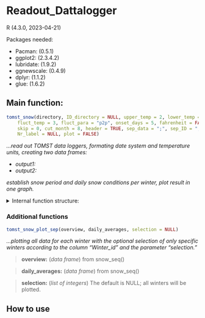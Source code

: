# Readout_Dattalogger

R (4.3.0, 2023-04-21)

Packages needed: 
- Pacman: (0.5.1)
- ggplot2: (2.3.4.2)
- lubridate: (1.9.2)
- ggnewscale: (0.4.9)
- dplyr: (1.1.2)
- glue: (1.6.2)

## Main function:

```R
tomst_snow(directory, ID_directory = NULL, upper_temp = 2, lower_temp = -.5, 
	fluct_temp = 3, fluct_para = "p2p", onset_days = 5, fahrenheit = FALSE,
	skip = 0, cut_month = 8, header = TRUE, sep_data = ";", sep_ID = ",", cover = NULL,
	Nr_label = NULL, plot = FALSE)
```

_…read out TOMST data loggers, formating date system and temperature units, creating two data frames:_
- _output1:_
- _output2:_
  
_establish snow period and daily snow conditions per winter, plot result in one graph._


<details>
	
<summary>Internal function structure:</summary>

```R
temp-prep(directory, ID_directory = NULL, sep_ID = ",", cover = NULL, Nr_label = NULL)
```

_…creating a template data frame filled with the ID number and, if possible, cover type and alternative unique name._

> **directory:** (_string of characters_) path to .csv-file 

> **ID_directory:** (_string of characters_) path to supplementary .csv-file. The default is NULL; it will not be used if set to NULL.
> 	A separate .csv file from the .csv file containing the environment data can be provided to extract the cover label and/or an alternative
> 	label name. The unique ID (serial number on the data logger) has to be provided in this supplementary file to assign the correct cover and/or label names.
> 	Header structure of .csv file: ID, Cover, Logger_Nr. (order is irrelevant)

> **sep_ID:** (_string of characters_) separation character to be used during reading in the supplementary .csv file. The default is “,”.

> **cover:** (_string of characters_) information on whether the logger was placed covered by trees or shrubs (close) or openly without any obstructions above it (open). The default is NULL; it will not be used if set to NULL. 

> **Nr_label:** (_string of characters_) The default is NULL; it will not be used if set to NULL. An alternative form to assign the data to a unique name.

```R
read_in_tomst(directory, sep_data = ";", header = TRUE, skip = 0, fahrenheit = FALSE)
```

_…read the TOMST .csv file, select the relevant columns by position, determine and unify the date system over the data frame, convert temperature units to Celsius or Fahrenheit, 
	directory: (string of characters) path to .csv-file_
 
> **sep_data:** (_string of characters_) separation character to be used during reading in the .csv file. The default is ”;”.

> **header:** (_boolean_) Whether the first row is used for setting the column titles. The default
is TRUE.

> **skip:** (_integer_) defines how many top rows in the .csv file should be ignored.  The default
is 0.

> **fahrenheit:** (_boolean_) an internal function that converts given data from Fahrenheit to Celsius. The
default is FALSE.

```R
avg_dataframe(data, temp, cover = NULL, Nr_label = NULL, cut_month = 8)
```

_…creating the data frame “daily average” by aggregating the TOMST data per day, introducing the column “Winter” and “Winter_id”: 
The "Winter" column is assigned a unique identifier for each winter season. A winter is defined as the period between the appearance of the month specified by the parameter "cut_month" in one year and the subsequent appearance of the same month in the following year. The column “Winter_id” represents the same information as the “Winter”-column but as an integer value, starting with 1._

> **data:** (_data frame_) data frame coming from the function read_in_tomst()

> **temp:** (_data frame_) data frame coming from the function temp-prep()

> **cover:** see function temp-prep()

> **Nr_label:** see function temp-prep()

> **cut_month:** (_integer_) separator to determine each year's winter season. The
default is 8, with the first day in August the next winter starts.

```R
avg_fluct(data, daily_averages, fluct_para = "p2p")
```

_…calculating for the temperature columns the daily deviation based on different formulas or approaches._
	
> **data:** (_data frame_) from avg_dataframe()
	
> **daily_averages:** (_data frame_) from avg_dataframe()

> **fluct_para:** (_string of characters_) determining which deviation formula should be used:
> - standard deviation (“sd”),
> - variance (“var”),
> - the maximum difference from the mean (“p2x”),
> - the difference between maximum and minimum reached value (“p2p”),
> - the sum of difference to mean (“sd2x”),
> - the sum of difference to zero degree celsius (“sd2z”),
> - or all of the above (“all”).
> 
> Those deviations or fluctuations are later used to determine the daily snow condition. The default is “p2p”.

```R
avg_conditions(daily_averages, upper_temp = 2, lower_temp = -.5, fluct_temp = 3)
```

_…determining the daily snow condition for each temperature column based on the fluctuations and function parameters. Three different snow conditions can be classified:_
- _no snow: the average temperature is above “upper temp,” or average temperature is below “upper temp,” above “lower_temp,” but fluctuation temperature is above “fluct_temp” under those conditions, a protective snow cover cannot exist on the surface_
- _unsuitable: the average temperature is below “lower_temp”  under those conditions, the soil freezes, and no myxomycete can survive_  
- _suitable: the average temperature is between “upper_temp” and “lower_temp,” and the fluctuation temperature is smaller than “fluct_temp” under those conditions, a protective snow cover exists and myxomycetes can survive or even multiply_

**daily_averages:** (_data frame_) from avg_fluct()

> **upper_temp:** (_float_) Defines the highest temperature limit to determine suitable conditions. The default is 2 °C.

> **lower_temp:** (_float_) Defines the lowest temperature limit to determine suitable conditions. The default is -.5 °C.

> **fluct_temp:** (_float_) Defines the absolute temperature deviation limit to determine suitable conditions. The default is 3 °C.

```R
avg_minmax(data, daily_averages)
```

_…calculating the maximum and minimum temperature per day per temperature column_
	
> **data:** (_data frame_) from avg_dataframe()

> **daily_averages:** (_data frame_) from avg_conditions()

```R
snow_seq(data, temp, daily_averages, onset_days = 5)
```

_…determines the snow period by the first days of suitable days longer than “onset_days” each winter. Calculate the absolute and relative number of condition fragments and the length of those fragments._
	
> **data:** (_data frame_) from avg_dataframe()

> **temp:** (_data frame_) from avg_dataframe() 

> **daily_averages:** (_data frame_) from avg_minmax()

> **onset_days:** (_integer_) The default is 5 days.

```R
tomst_snow_plot(overview, daily_averages)
```

_…plotting all data for all existing winters in the data frame._

> **overview:** (_data frame_) from snow_seq()

> **daily_averages:** (_data frame_) from snow_seq()

</details>

### Additional functions

```R
tomst_snow_plot_sep(overview, daily_averages, selection = NULL)
```

_…plotting all data for each winter with the optional selection of only specific winters according to the column “Winter_id” and the parameter “selection.”_

> **overview:** (_data frame_) from snow_seq()

> **daily_averages:** (_data frame_) from snow_seq()

> **selection:** (_list of integers_) The default is NULL; all winters will be plotted.

## How to use

```R

```
